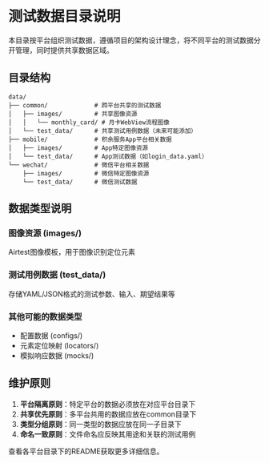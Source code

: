 # 测试数据目录说明

本目录按平台组织测试数据，遵循项目的架构设计理念，将不同平台的测试数据分开管理，同时提供共享数据区域。

## 目录结构

```
data/
├── common/             # 跨平台共享的测试数据
│   ├── images/         # 共享图像资源
│   │   └── monthly_card/ # 月卡WebView流程图像
│   └── test_data/      # 共享测试用例数据（未来可能添加）
├── mobile/             # 积余服务App平台相关数据
│   ├── images/         # App特定图像资源
│   └── test_data/      # App测试数据（如login_data.yaml）
└── wechat/             # 微信平台相关数据
    ├── images/         # 微信特定图像资源
    └── test_data/      # 微信测试数据
```

## 数据类型说明

### 图像资源 (images/)
Airtest图像模板，用于图像识别定位元素

### 测试用例数据 (test_data/)
存储YAML/JSON格式的测试参数、输入、期望结果等

### 其他可能的数据类型
- 配置数据 (configs/)
- 元素定位映射 (locators/)
- 模拟响应数据 (mocks/)

## 维护原则

1. **平台隔离原则**：特定平台的数据必须放在对应平台目录下
2. **共享优先原则**：多平台共用的数据应放在common目录下
3. **类型分组原则**：同一类型的数据应放在同一子目录下
4. **命名一致原则**：文件命名应反映其用途和关联的测试用例

查看各平台目录下的README获取更多详细信息。
